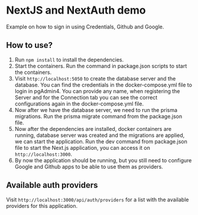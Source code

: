 # NextJS and NextAuth demo

Example on how to sign in using Credentials, Github and Google.

## How to use?

1. Run `npm install` to install the dependencies.
2. Start the containers. Run the command in package.json scripts to start the containers.
3. Visit `http://localhost:5050` to create the database server and the database. You can find the credentials in the docker-compose.yml file to login in pgAdmin4. You can provide any name, when registering the Server and for the Connection tab you can see the correct configurations again in the docker-compose.yml file.
4. Now after we have the database server, we need to run the prisma migrations. Run the prisma migrate command from the package.json file.
5. Now after the dependencies are installed, docker containers are running, database server was created and the migrations are applied, we can start the application. Run the dev command from package.json file to start the Next.js application, you can access it on `http://localhost:3000`.
6. By now the application should be running, but you still need to configure Google and Github apps to be able to use them as providers.

## Available auth providers

Visit `http://localhost:3000/api/auth/providers` for a list with the available providers for this application.
